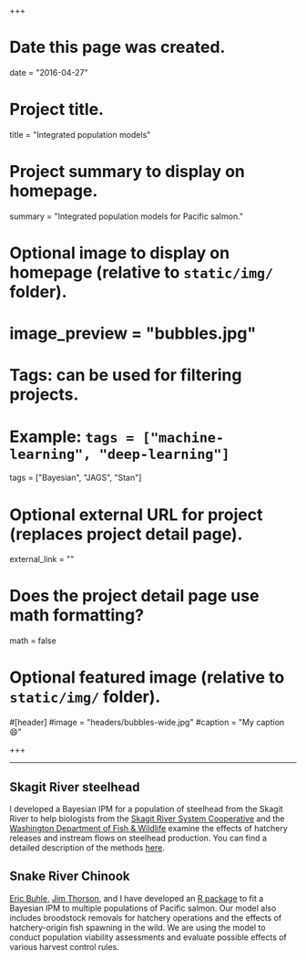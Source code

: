 +++
# Date this page was created.
date = "2016-04-27"

# Project title.
title = "Integrated population models"

# Project summary to display on homepage.
summary = "Integrated population models for Pacific salmon."

# Optional image to display on homepage (relative to `static/img/` folder).
# image_preview = "bubbles.jpg"

# Tags: can be used for filtering projects.
# Example: `tags = ["machine-learning", "deep-learning"]`
tags = ["Bayesian", "JAGS", "Stan"]

# Optional external URL for project (replaces project detail page).
external_link = ""

# Does the project detail page use math formatting?
math = false

# Optional featured image (relative to `static/img/` folder).
#[header]
#image = "headers/bubbles-wide.jpg"
#caption = "My caption :smile:"

+++

***

## Skagit River steelhead  
I developed a Bayesian IPM for a population of steelhead from the Skagit River to help biologists from the [Skagit River System Cooperative](http://skagitcoop.org/) and the [Washington Department of Fish & Wildlife](http://wdfw.wa.gov/) examine the effects of hatchery releases and instream flows on steelhead production. You can find a detailed description of the methods [here](https://mdscheuerell.github.io/ASSESSOR/).

## Snake River Chinook  
[Eric Buhle](mailto:eric.buhle@noaa.gov), [Jim Thorson](https://sites.google.com/site/thorsonresearch/), and I have developed an [R package](https://github.com/ebuhle/salmonIPM) to fit a Bayesian IPM to multiple populations of Pacific salmon. Our model also includes broodstock removals for hatchery operations and the effects of hatchery-origin fish spawning in the wild. We are using the model to conduct population viability assessments and evaluate possible effects of various harvest control rules.
